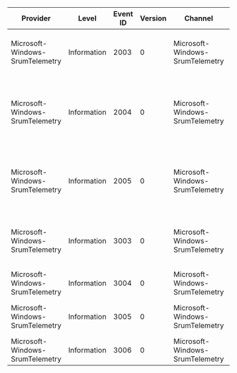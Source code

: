 Provider                         |  Level        |  Event ID  |  Version  |  Channel                          |  Task             |  Opcode  |  Keyword  |  Message
---------------------------------|---------------|------------|-----------|-----------------------------------|-------------------|----------|-----------|---------------------------------------------------------------------------------------------------------------------------------------------------------------------------------------------------------------------
Microsoft-Windows-SrumTelemetry  |  Information  |  2003      |  0        |  Microsoft-Windows-SrumTelemetry  |                   |          |           |  BatteryDrainRate ({BatteryDrainRate}); PowerBitpack ({PowerBitpack}); Duration ({Duration}); AppCpuCyclesBitpack ({AppCpuCyclesBitpack}); TimeStamp ({TimeStamp}).
Microsoft-Windows-SrumTelemetry  |  Information  |  2004      |  0        |  Microsoft-Windows-SrumTelemetry  |                   |          |           |  BatteryDrainRate ({JoulesPerHourScreenOnDC}); PowerBitpack ({JoulesPerHourScreenOffDC}); Duration ({DCTimeBitpack}); AppCpuCyclesBitpack ({CPUCyclesOnDCBitpack}); TimeStamp ({DiskMBRead}).
Microsoft-Windows-SrumTelemetry  |  Information  |  2005      |  0        |  Microsoft-Windows-SrumTelemetry  |                   |          |           |  PowerInMilliwatts ({PowerInMilliwatts}); CpuStatsBitpack ({CpuStatsBitpack}); DiskAndNetStatsBitPack ({DiskAndNetStatsBitPack}); DurationBitPack({DurationBitPack}); ModernAppPackageName ({ModernAppPackageName}).
Microsoft-Windows-SrumTelemetry  |  Information  |  3003      |  0        |  Microsoft-Windows-SrumTelemetry  |                   |          |           |  PreviousBrightnessLevel ({PreviousBrightnessLevel}); PreviousBrightnessDurationInSeconds ({PreviousBrightnessDurationInSeconds}); NewBrightnessLevel ({NewBrightnessLevel})
Microsoft-Windows-SrumTelemetry  |  Information  |  3004      |  0        |  Microsoft-Windows-SrumTelemetry  |                   |          |           |  CurrentBrightnessLevel ({CurrentBrightnessLevel})
Microsoft-Windows-SrumTelemetry  |  Information  |  3005      |  0        |  Microsoft-Windows-SrumTelemetry  |                   |          |           |  PreviousStateDurationInSections ({PreviousStateDurationInSeconds}); NewEnergySaverState ({NewEnergySaverState})
Microsoft-Windows-SrumTelemetry  |  Information  |  3006      |  0        |  Microsoft-Windows-SrumTelemetry  |  E3 History Task  |  DCStop  |           |  E3 History Rundown